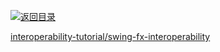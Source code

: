 [![返回目录](https://parg.co/UGo)](https://parg.co/b4z) 




[interoperability-tutorial/swing-fx-interoperability](https://docs.oracle.com/javase/8/javafx/interoperability-tutorial/swing-fx-interoperability.htm)
